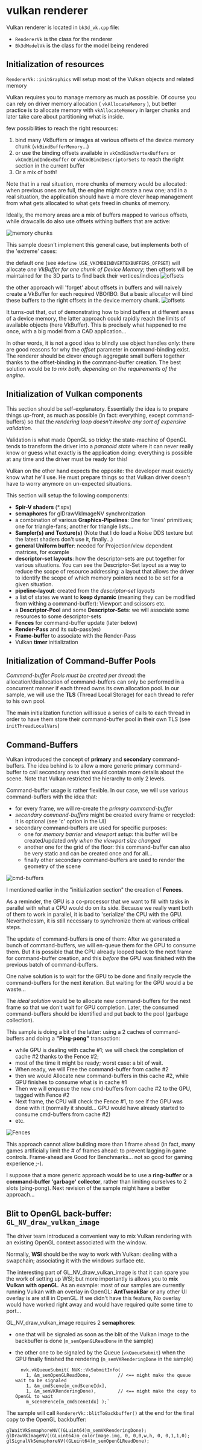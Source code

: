 # vulkan renderer
Vulkan renderer is located in `bk3d_vk.cpp` file:

- `RendererVk` is the class for the renderer
- `Bk3dModelVk` is the class for the model being rendered

## Initialization of resources

`RendererVk::initGraphics` will setup most of the Vulkan objects and related memory

Vulkan requires you to manage memory as much as possible. Of course you can rely on driver memory allocation ( `vkAllocateMemory` ), but better practice is to allocate memory with `vkAllocateMemory` in larger chunks and later take care about partitioning what is inside.

few possibilities to reach the right resources:

1. bind many VkBuffers or images at various offsets of the device memory chunk (`vkBindBufferMemory`...)
2. or use the binding offsets available in `vkCmdBindVertexBuffers` or `vkCmdBindIndexBuffer` or `vkCmdBindDescriptorSets` to reach the right section in the current buffer
3. Or a mix of both!

Note that in a real situation, more chunks of memory would be allocated: when previous ones are full, the engine might create a new one; and in a real situation, the application should have a more clever heap management from what gets allocated to what gets freed in chunks of memory.  

Ideally, the memory areas are a mix of buffers mapped to various offsets, while drawcalls do also use offsets withing buffers that are active:

![memory chunks](https://github.com/nvpro-samples/gl_vk_bk3dthreaded/blob/master/doc/Memory_chunks.JPG)

This sample doesn't implement this general case, but implements both of the 'extreme' cases:

the default one (see `#define USE_VKCMDBINDVERTEXBUFFERS_OFFSET`) will allocate *one VkBuffer for one chunk of Device Memory*; then offsets will be maintained for the 3D parts to find back their vertices/indices
![offsets](https://github.com/nvpro-samples/gl_vk_bk3dthreaded/blob/master/doc/offsets.JPG)

the other approach will 'forget' about offsets in buffers and will naively create a VkBuffer for each required VBO/IBO. But a basic allocator will bind these buffers to the right offsets in the device memory chunk. 
![offsets](https://github.com/nvpro-samples/gl_vk_bk3dthreaded/blob/master/doc/vkbuffers.JPG)

It turns-out that, out of demonstrating how to bind buffers at different areas of a device memory, the latter approach could rapidly reach the limits of available objects (here VkBuffer). This is precisely what happened to me once, with a big model from a CAD application...

In other words, it is not a good idea to blindly use object handles only: there are good reasons for why the *offset* parameter in command-binding exist. The renderer should be clever enough aggregate small buffers together thanks to the offset-binding in the command-buffer creation. The best solution would be *to mix both, depending on the requirements of the engine*.

## Initialization of Vulkan components
This section should be self-explanatory. Essentially the idea is to prepare things up-front, as much as possible (in fact: everything, except command-buffers) so that the *rendering loop doesn't involve any sort of expensive validation*. 

Validation is what made OpenGL so tricky: the state-machine of OpenGL tends to transform the driver into a *paranoid state* where it can never really know or guess what exactly is the application doing: everything is possible at any time and the driver must be ready for this!

Vulkan on the other hand expects the opposite: the developer must exactly know what he'll use. He must prepare things so that Vulkan driver doesn't have to worry anymore on un-expected situations.

This section will setup the following components:

- **Spir-V shaders** (*.spv)
- **semaphores** for glDrawVkImageNV synchronization
- a combination of various **Graphics-Pipelines**: One for 'lines' primitives; one for triangle-fans; another for triangle lists...
- **Sampler(s) and Texture(s)** (Note that I do load a Noise DDS texture but the latest shaders don't use it, finally...) 
- **general Uniform buffer**: needed for Projection/view dependent matrices, for example
- **descriptor-set layouts**: how the descriptor-sets are put together for various situations. You can see the Descriptor-Set layout as a way to reduce the scope of resource addressing: a layout that allows the driver to identify the scope of which memory pointers need to be set for a given situation.
- **pipeline-layout**: created from the *descriptor-set layouts*
- a list of states we want to **keep dynamic** (meaning they can be modified from withing a command-buffer): Viewport and scissors etc.
-  a **Descriptor-Pool** and some **Descriptor-Sets**: we will associate some resources to some descriptor-sets
-  **Fences** for command-buffer update (later below)
-  **Render-Pass** and its sub-pass(es)
-  **Frame-buffer** to associate with the Render-Pass 
-  Vulkan **timer** initialization

## Initialization of Command-Buffer Pools
*Command-buffer Pools must be created per thread*: the allocation/deallocation of command-buffers can only be performed in a concurrent manner if each thread owns its own allocation pool. In our sample, we will use the **TLS** (Thread Local Storage) for each thread to refer to his own pool.

The main initialization function will issue a series of calls to each thread in order to have them store their command-buffer pool in their own TLS (see `initThreadLocalVars`)

## Command-Buffers
Vulkan introduced the concept of **primary** and **secondary** command-buffers. The idea behind is to allow a more generic primary command-buffer to call secondary ones that would contain more details about the scene. Note that Vulkan restricted the hierarchy to only 2 levels.

Command-buffer usage is rather flexible. In our case, we will use various command-buffers with the idea that:

- for every frame, we will re-create the *primary command-buffer*
- *secondary command-buffers* might be created every frame or recycled: it is optional (see 'c' option in the UI)
- secondary command-buffers are used for specific purposes: 
	- one for *memory barrier* and *viewport setup*: this buffer will be created/updated *only when the viewport size changed*
	- another one for the grid of the floor: this command-buffer can also be very static and can be created once and for all...
	- finally other secondary command-buffers are used to render the geometry of the scene

![cmd-buffers](https://github.com/nvpro-samples/gl_vk_bk3dthreaded/blob/master/doc/cmd-buffers.JPG)
 
I mentioned earlier in the "initialization section" the creation of **Fences**.

As a reminder, the GPU is a co-processor that we want to fill with tasks in parallel with what a CPU would do on its side. Because we really want both of them to work in parallel, it is bad to 'serialize' the CPU with the GPU. Neverthelessm, it is still necessary to synchronize them at various critical steps.

The update of command-buffers is one of them: After we generated a bunch of command-buffers, we will en-queue them for the GPU to consume them. But it is possible that the CPU already looped back to the next frame for command-buffer creation, and this *before* the GPU was finished with the previous batch of command-buffers.

One naive solution is to wait for the GPU to be done and finally recycle the command-buffers for the next iteration. But waiting for the GPU would a be waste...

The *ideal solution* would be to allocate new command-buffers for the next frame so that we don't wait for GPU completion. Later, the consumed command-buffers should be identified and put back to the pool (garbage collection).

This sample is doing a bit of the latter: using a 2 caches of command-buffers and doing a **"Ping-pong"** transaction: 

- while GPU is dealing with cache #1; we will check the completion of cache #2 thanks to the Fence #2;
- most of the time it might be ready; worst case: a bit of wait.
- When ready, we will Free the command-buffer from cache #2
- then we would Allocate new command-buffers in this cache #2, while GPU finishes to consume what is in cache #1
- Then we will enqueue the new cmd-buffers from cache #2 to the GPU, tagged with Fence #2
- Next frame, the CPU will check the Fence #1, to see if the GPU was done with it (normally it should... GPU would have already started to consume cmd-buffers from cache #2)
- etc.

![Fences](https://github.com/nvpro-samples/gl_vk_bk3dthreaded/blob/master/doc/Fences.JPG)

This approach cannot allow building more than 1 frame ahead (in fact, many games artificially limit the # of frames ahead: to prevent lagging in game controls. Frame-ahead are Good for Benchmarks... not so good for gaming experience ;-). 

I suppose that a more generic approach would be to use a **ring-buffer** or a **command-buffer 'garbage' collector**, rather than limiting ourselves to 2 slots (ping-pong). Next revision of the sample might have a better approach...

## Blit to OpenGL back-buffer: `GL_NV_draw_vulkan_image`

The driver team introduced a convenient way to mix Vulkan rendering with an existing OpenGL context associated with the window.

Normally, **WSI** should be the way to work with Vulkan: dealing with a swapchain; associating it with the windows surface etc.

The interesting part of GL_NV_draw_vulkan_image is that it can spare you the work of setting up WSI; but more importantly is allows you to **mix Vulkan with openGL**. As an example: most of our samples are currently running Vulkan with an overlay in OpenGL: **AntTweakBar** or any other UI overlay is are still in OpenGL. If we didn't have this feature, No overlay would have worked right away and would have required quite some time to port...

GL_NV_draw_vulkan_image requires 2 **semaphores**:

- one that will be signaled as soon as the blit of the Vulkan image to the backbuffer is done (`m_semOpenGLReadDone` in the sample)
- the other one to be signaled by the Queue (`vkQueueSubmit`) when the GPU finally finished the rendering (`m_semVKRenderingDone` in the sample)

    	nvk.vkQueueSubmit( NVK::VkSubmitInfo(
    	  1, &m_semOpenGLReadDone,			// <== might make the queue wait to be signaled
    	  1, &m_cmdScene[m_cmdSceneIdx],
    	  1, &m_semVKRenderingDone),		// <== might make the copy to OpenGL to wait
    	  m_sceneFence[m_cmdSceneIdx] );`

The sample will call `RendererVk::blitToBackbuffer()` at the end for the final copy to the OpenGL backbuffer:

    glWaitVkSemaphoreNV((GLuint64)m_semVKRenderingDone);
    glDrawVkImageNV((GLuint64)m_colorImage.img, 0, 0,0,w,h, 0, 0,1,1,0);
    glSignalVkSemaphoreNV((GLuint64)m_semOpenGLReadDone);
